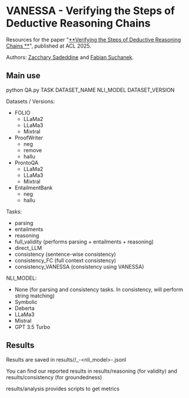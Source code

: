 # VANESSA - Verifying the Steps of Deductive Reasoning Chains

Resources for the paper "[**Verifying the Steps of Deductive Reasoning Chains **](https://sadzac.github.io/files/VANESSA_verification.pdf)", published at ACL 2025.

Authors: [Zacchary Sadeddine](https://sadzac.github.io/) and [Fabian Suchanek](https://www.suchanek.name/).

## Main use
python QA.py TASK DATASET_NAME NLI_MODEL DATASET_VERSION

Datasets / Versions: 
- FOLIO
    - LLaMa2
    - LLaMa3
    - Mixtral
- ProofWriter
    - neg
    - remove
    - hallu
- ProntoQA
    - LLaMa2
    - LLaMa3
    - Mixtral
- EntailmentBank
    - neg
    - hallu

Tasks:
- parsing
- entailments
- reasoning
- full_validity (performs parsing + entailments + reasoning)
- direct_LLM
- consistency (sentence-wise consistency)
- consistency_FC (full context consistency)
- consistency_VANESSA (consistency using VANESSA)

NLI_MODEL:
- None (for parsing and consistency tasks. In consistency, will perform string matching)
- Symbolic
- Deberta
- LLaMa3
- Mistral
- GPT 3.5 Turbo

## Results
Results are saved in results/<task>/<version>_<dataset>-<nli_model>-<date>.jsonl

You can find our reported results in results/reasoning (for validity) and results/consistency (for groundedness)

results/analysis provides scripts to get metrics